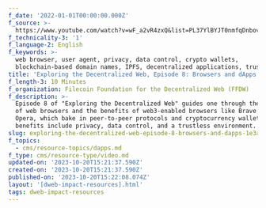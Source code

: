 ```yaml
---
f_date: '2022-01-01T00:00:00.000Z'
f_source: >-
  https://www.youtube.com/watch?v=wF_a2vR4zxQ&list=PL37YlBYJT0nmfqDnbov6lKHUyZvRfQjap&index=10
f_technicality-3: '1'
f_language-2: English
f_keywords: >-
  web browser, user agent, privacy, data control, crypto wallets,
  blockchain-based domain names, IPFS, decentralized applications, trust
title: 'Exploring the Decentralized Web, Episode 8: Browsers and dApps'
f_length-3: 10 Minutes
f_organization: Filecoin Foundation for the Decentralized Web (FFDW)
f_description: >-
  Episode 8 of "Exploring the Decentralized Web" guides one through the history
  of web browsers and the benefits of web3-enabled browsers like Brave and
  Opera, which bake in peer-to-peer protocols and cryptocurrency wallets. These
  benefits include privacy, data control, and a trustless environment.
slug: exploring-the-decentralized-web-episode-8-browsers-and-dapps-1e3a3
f_topics:
  - cms/resource-topics/dapps.md
f_type: cms/resource-type/video.md
updated-on: '2023-10-20T15:21:37.590Z'
created-on: '2023-10-20T15:21:37.590Z'
published-on: '2023-10-20T15:22:08.074Z'
layout: '[dweb-impact-resources].html'
tags: dweb-impact-resources
---
```




